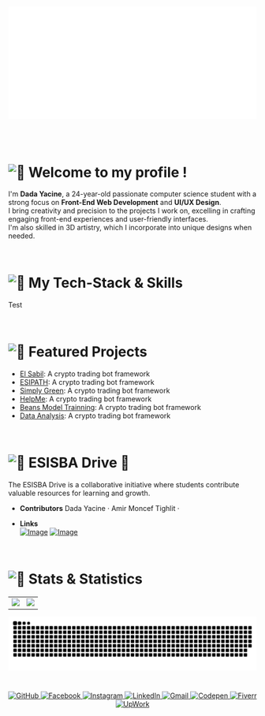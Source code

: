 <br>
<p align="center">
  <picture>
    <source srcset="Signature_Black.png" media="(prefers-color-scheme: light)">
    <source srcset="Signature_White.png" media="(prefers-color-scheme: dark)">
    <img src="Signature_White.png"">
  </picture>
</p>
<br><br>

# <picture><source srcset="https://fonts.gstatic.com/s/e/notoemoji/latest/1f44b/512.webp" type="image/webp"><img src="https://fonts.gstatic.com/s/e/notoemoji/latest/1f44b/512.gif" alt="👋" width="32" height="32"></picture> Welcome to my profile !

I'm **Dada Yacine**, a 24-year-old passionate computer science student with a strong focus on **Front-End Web Development** and **UI/UX Design**.  
I bring creativity and precision to the projects I work on, excelling in crafting engaging front-end experiences and user-friendly interfaces.  
I'm also skilled in 3D artistry, which I incorporate into unique designs when needed.

&nbsp;&nbsp;

# <picture><source srcset="https://fonts.gstatic.com/s/e/notoemoji/latest/1f44b/512.webp" type="image/webp"><img src="https://fonts.gstatic.com/s/e/notoemoji/latest/1f44b/512.gif" alt="👋" width="32" height="32"></picture> My Tech-Stack & Skills

Test

&nbsp;&nbsp;

# <picture><source srcset="https://fonts.gstatic.com/s/e/notoemoji/latest/1f44b/512.webp" type="image/webp"><img src="https://fonts.gstatic.com/s/e/notoemoji/latest/1f44b/512.gif" alt="👋" width="32" height="32"></picture> Featured Projects

- [El Sabil](https://github.com/y-dada-dev/ESI-SBA-CSII-Multidisciplinary-Project-El-Sabil): A crypto trading bot framework
- [ESIPATH](https://github.com/y-dada-dev/ESI-SBA-CSI-Multidisciplinary-Project-ESIPATH): A crypto trading bot framework
- [Simply Green](https://github.com/y-dada-dev/ESI-SBA-CPI-Office-And-Web-Mini-Project): A crypto trading bot framework
- [HelpMe](https://github.com/y-dada-dev/ESI-SBA-CPII-Multidisciplinary-Project-HelpMe): A crypto trading bot framework
- [Beans Model Trainning](https://github.com/y-dada-dev/ESI-SBA-CSIII-Machine-Learning-and-Data-Mining-Mini-Project): A crypto trading bot framework
- [Data Analysis](https://github.com/y-dada-dev/ESI-SBA-CSII-Data-Analysis-TP01): A crypto trading bot framework
  
&nbsp;&nbsp;

# <picture><source srcset="https://fonts.gstatic.com/s/e/notoemoji/latest/1f44b/512.webp" type="image/webp"><img src="https://fonts.gstatic.com/s/e/notoemoji/latest/1f44b/512.gif" alt="👋" width="32" height="32"></picture> ESISBA Drive 📂  

The ESISBA Drive is a collaborative initiative where students contribute valuable resources for learning and growth.  

- **Contributors**
Dada Yacine · Amir Moncef Tighlit ·

- **Links**  
[![Image](https://img.shields.io/badge/Gmail-D14836?style=for-the-badge&logo=gmail&logoColor=white)](mailto:y.dada@esi-sba.dz)
[![Image](https://img.shields.io/badge/Gmail-D14836?style=for-the-badge&logo=gmail&logoColor=white)](mailto:y.dada@esi-sba.dz)

&nbsp;&nbsp;

# <picture><source srcset="https://fonts.gstatic.com/s/e/notoemoji/latest/1f44b/512.webp" type="image/webp"><img src="https://fonts.gstatic.com/s/e/notoemoji/latest/1f44b/512.gif" alt="👋" width="32" height="32"></picture> Stats & Statistics

<table style="width: 100%; text-align: center;">
  <tr>
    <td style="vertical-align: top;" >
      <img src="https://github-readme-stats.vercel.app/api?username=y-dada-dev&rank_icon=github&show=discussions_started,discussions_answered&show_icons=true&include_all_commits=true&hide=contribs&theme=default&bg_color=00000000&hide_border=true&ring_color=63c77b&title_color=63c77b&icon_color=63c77b"/>
    </td>
    <td style="vertical-align: top;">
      <img src="https://github-readme-stats.vercel.app/api/top-langs/?username=y-dada-dev&layout=compact&langs_count=12&hide=PLpgSQL,Tex,Hack,Shell,jupyter%20notebook,Less&theme=default&bg_color=00000000&hide_border=true&title_color=63c77b&icon_color=63c77b"/>
    </td>
  </tr>
</table>

<p align="center">
  <picture>
    <source srcset="github-user-contribution-white.svg" media="(prefers-color-scheme: light)">
    <source srcset="github-user-contribution-black.svg" media="(prefers-color-scheme: dark)">
    <img src="github-user-contribution-black.svg" >
  </picture>
</p>

#

<p align="center">
  <a href="https://github.com/y-dada-dev">
    <img src="https://img.shields.io/badge/GitHub-100000?style=for-the-badge&logo=github&logoColor=white" alt="GitHub">
  </a>
  <a href="https://web.facebook.com/y.dada.me/">
    <img src="https://img.shields.io/badge/Facebook-1877F2?style=for-the-badge&logo=facebook&logoColor=white" alt="Facebook">
  </a>
  <a href="https://www.instagram.com/y.dada.dev/">
    <img src="https://img.shields.io/badge/Instagram-E4405F?style=for-the-badge&logo=instagram&logoColor=white" alt="Instagram">
  </a>
  <a href="https://www.linkedin.com/in/y-dada-dev/">
    <img src="https://img.shields.io/badge/LinkedIn-0077B5?style=for-the-badge&logo=linkedin&logoColor=white" alt="LinkedIn">
  </a>
  <a href="mailto:y.dada@gmail.com">
    <img src="https://img.shields.io/badge/Gmail-D14836?style=for-the-badge&logo=gmail&logoColor=white" alt="Gmail">
  </a>
  <a href="https://codepen.io/dada-yacine">
    <img src="https://img.shields.io/badge/Codepen-000000?style=for-the-badge&logo=codepen&logoColor=white" alt="Codepen">
  </a>
  <a href="https://www.fiverr.com/sellers/dada_yacine">
    <img src="https://img.shields.io/badge/fiverr-1DBF73?style=for-the-badge&logo=fiverr&logoColor=white" alt="Fiverr">
  </a>
  <a href="https://www.upwork.com/freelancers/~01102f0c2f9eb20d4a">
    <img src="https://img.shields.io/badge/UpWork-6FDA44?style=for-the-badge&logo=Upwork&logoColor=white" alt="UpWork">
  </a>
</p>
